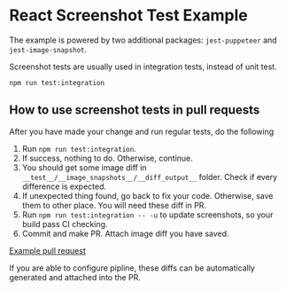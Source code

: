 # React Screenshot Test Example

The example is powered by two additional packages: `jest-puppeteer` and `jest-image-snapshot`.

Screenshot tests are usually used in integration tests, instead of unit test.

```
npm run test:integration
```

## How to use screenshot tests in pull requests

After you have made your change and run regular tests, do the following

1. Run `npm run test:integration`.
2. If success, nothing to do. Otherwise, continue.
3. You should get some image diff in `__test__/__image_snapshots__/__diff_output__`
   folder. Check if every difference is expected.
4. If unexpected thing found, go back to fix your code. Otherwise, save them to
   other place. You will need these diff in PR.
5. Run `npm run test:integration -- -u` to update screenshots, so your build pass
   CI checking.
6. Commit and make PR. Attach image diff you have saved.

[Example pull request](https://github.com/advclb/react-screenshot-test-example/pull/1)

If you are able to configure pipline, these diffs can be automatically generated
and attached into the PR.
